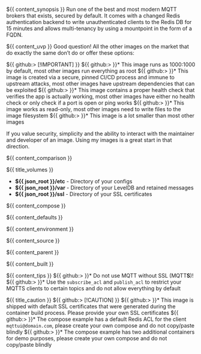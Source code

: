 ${{ content_synopsis }} Run one of the best and most modern MQTT brokers that exists, secured by default. It comes with a changed Redis authentication backend to write unauthenticated clients to the Redis DB for 15 minutes and allows multi-tenancy by using a mountpoint in the form of a FQDN.

${{ content_uvp }} Good question! All the other images on the market that do exactly the same don’t do or offer these options:

${{ github:> [!IMPORTANT] }}
${{ github:> }}* This image runs as 1000:1000 by default, most other images run everything as root
${{ github:> }}* This image is created via a secure, pinned CI/CD process and immune to upstream attacks, most other images have upstream dependencies that can be exploited
${{ github:> }}* This image contains a proper health check that verifies the app is actually working, most other images have either no health check or only check if a port is open or ping works
${{ github:> }}* This image works as read-only, most other images need to write files to the image filesystem
${{ github:> }}* This image is a lot smaller than most other images

If you value security, simplicity and the ability to interact with the maintainer and developer of an image. Using my images is a great start in that direction.

${{ content_comparison }}

${{ title_volumes }}
* **${{ json_root }}/etc** - Directory of your configs
* **${{ json_root }}/var** - Directory of your LevelDB and retained messages
* **${{ json_root }}/ssl** - Directory of your SSL certificates

${{ content_compose }}

${{ content_defaults }}

${{ content_environment }}

${{ content_source }}

${{ content_parent }}

${{ content_built }}

${{ content_tips }}
${{ github:> }}* Do not use MQTT without SSL (MQTT**S**)!
${{ github:> }}* Use the ```subscribe_acl``` and ```publish_acl``` to restrict your MQTTS clients to certain topics and do not allow everything by default

${{ title_caution }}
${{ github:> [!CAUTION] }}
${{ github:> }}* This image is shipped with default SSL certificates that were generated during the container build process. Please provide your own SSL certificates
${{ github:> }}* The compose example has a default Redis ACL for the client ```mqttui@domain.com```, please create your own compose and do not copy/paste blindly
${{ github:> }}* The compose example has two additional containers for demo purposes, please create your own compose and do not copy/paste blindly